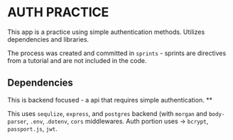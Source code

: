 # AUTH PRACTICE

This app is a practice using simple authentication methods. Utilizes dependencies and libraries.

The process was created and committed in `sprints` - sprints are directives from a tutorial and are not included in the code. 

## Dependencies

This is backend focused - a api that requires simple authentication. \*\*

This uses `sequlize`, `express`, and `postgres` backend (with `morgan` and `body-parser`, `.env`, .`dotenv`, `cors` middlewares. Auth portion uses -> `bcrypt`, `passport.js`, `jwt`.
